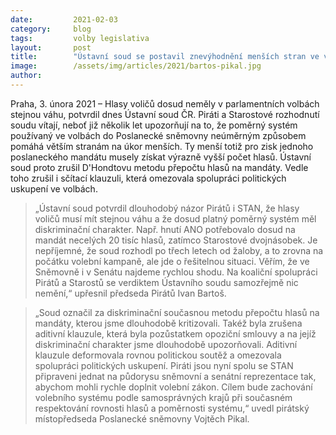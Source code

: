 ```yaml
---
date:         2021-02-03
category:     blog
tags:         volby legislativa 
layout:       post
title:        "Ústavní soud se postavil znevýhodnění menších stran ve volbách. Piráti i STAN budou nyní jednat o doplnění volebního zákona "
image:        /assets/img/articles/2021/bartos-pikal.jpg
author:       
---
```




Praha, 3. února 2021 – Hlasy voličů dosud neměly v parlamentních volbách stejnou váhu, potvrdil dnes Ústavní soud ČR. Piráti a Starostové rozhodnutí soudu vítají, neboť již několik let upozorňují na to, že poměrný systém používaný ve volbách do Poslanecké sněmovny neúměrným způsobem pomáhá větším stranám na úkor menších. Ty menší totiž pro zisk jednoho poslaneckého mandátu musely získat výrazně vyšší počet hlasů. Ústavní soud proto zrušil D'Hondtovu metodu přepočtu hlasů na mandáty. Vedle toho zrušil i sčítací klauzuli, která omezovala spolupráci politických uskupení ve volbách.

> „Ústavní soud potvrdil dlouhodobý názor Pirátů i STAN, že hlasy voličů musí mít stejnou váhu a že dosud platný poměrný systém měl diskriminační charakter. Např. hnutí ANO potřebovalo dosud na mandát necelých 20 tisíc hlasů, zatímco Starostové dvojnásobek. Je nepříjemné, že soud rozhodl po třech letech od žaloby, a to zrovna na počátku volební kampaně, ale jde o řešitelnou situaci. Věřím, že ve Sněmovně i v Senátu najdeme rychlou shodu. Na koaliční spolupráci Pirátů a Starostů se verdiktem Ústavního soudu samozřejmě nic nemění,“ upřesnil předseda Pirátů Ivan Bartoš.

> „Soud označil za diskriminační současnou metodu přepočtu hlasů na mandáty, kterou jsme dlouhodobě kritizovali. Takéž byla zrušena aditivní klauzule, která byla pozůstatkem opoziční smlouvy a na jejíž diskriminační charakter jsme dlouhodobě upozorňovali. Aditivní klauzule deformovala rovnou politickou soutěž a omezovala spolupráci politických uskupení. Piráti jsou nyní spolu se STAN připraveni jednat na půdorysu sněmovní a senátní reprezentace tak, abychom mohli rychle doplnit volební zákon. Cílem bude zachování volebního systému podle samosprávných krajů při současném respektování rovnosti hlasů a poměrnosti systému,“ uvedl pirátský místopředseda Poslanecké sněmovny Vojtěch Pikal.
